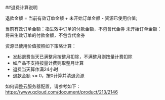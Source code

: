 ##退费计算说明

退款金额 = 当前有效订单金额 + 未开始订单金额 - 资源已使用价值;

当前有效订单金额：指生效中订单的付款金额，不包含代金券
未开始订单金额：将来生效订单的付款金额，不包含代金券

资源已使用价值按照如下策略计算：

- 发起退费当天已满整月按整月扣除，不满整月则按量计费扣除
- 如产品不支持按量计费则取整月计算
- 退费当天算作满24小时
- 退款金额 <= 0，按0计算并清退资源

如何调整云服务器配置，请参考如下：
https://www.qcloud.com/document/product/213/2146